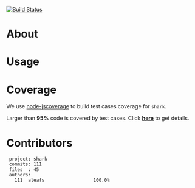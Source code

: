 [![Build Status](https://secure.travis-ci.org/aleafs/shark.png)](http://travis-ci.org/aleafs/shark)

# About #

# Usage #

# Coverage #

We use [node-jscoverage](https://github.com/visionmedia/node-jscoverage) to build test cases coverage for `shark`.

Larger than **95%** code is covered by test cases. Click **[here](http://aleafs.github.com/shark/coverage.html)** to get details.

# Contributors #
```
 project: shark
 commits: 111
 files  : 45
 authors: 
   111  aleafs                  100.0%
```
